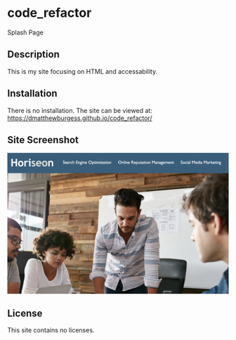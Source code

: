 # code_refactor
Splash Page
## Description
This is my site focusing on HTML and accessability.

## Installation
There is no installation. The site can be viewed at: https://dmatthewburgess.github.io/code_refactor/

## Site Screenshot
![screenshot](assets/images/screen_shot.png)

## License
This site contains no licenses.